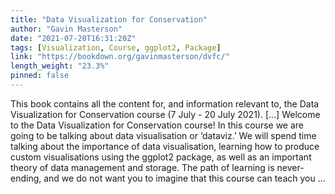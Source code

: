 ```yaml
---
title: "Data Visualization for Conservation"
author: "Gavin Masterson"
date: "2021-07-20T16:31:20Z"
tags: [Visualization, Course, ggplot2, Package]
link: "https://bookdown.org/gavinmasterson/dvfc/"
length_weight: "23.3%"
pinned: false
---
```


This book contains all the content for, and information relevant to, the Data Visualization for Conservation course (7 July - 20 July 2021). [...] Welcome to the Data Visualization for Conservation course! In this course we are going to be talking about data visualisation or ‘dataviz.’ We will spend time talking about the importance of data visualisation, learning how to produce custom visualisations using the ggplot2 package, as well as an important theory of data management and storage. The path of learning is never-ending, and we do not want you to imagine that this course can teach you ...
